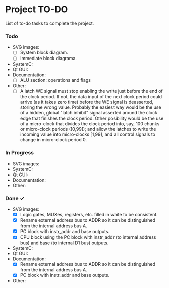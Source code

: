 # Project TO-DO 

List of to-do tasks to complete the project.

### Todo

- SVG images:
  - [ ] System block diagram.
  - [ ] Immediate block diagrama.
- SystemC:
- Qt GUI:
- Documentation:
  - [ ] ALU section: operations and flags
- Other:
  - [ ] A latch WE signal must stop enabling the write just before the end of the clock period. If not, the data input of the next clock period could arrive (as it takes zero time) before the WE signal is deasserted, storing the wrong value. Probably the easiest way would be the use of a hidden, global "latch inhibit" signal asserted around the clock edge that finishes the clock period.
  Other posibility would be the use of a micro-clock that divides the clock period into, say, 100 chunks or micro-clock periods ([0,99]);
  and allow the latches to write the incoming value into micro-clocks [1,99], and all control signals to change in micro-clock period 0. 

### In Progress

- SVG images:
- SystemC:
- Qt GUI:
- Documentation:
- Other:

### Done ✓

- SVG images:
  - [x] Logic gates, MUXes, registers, etc. filled in white to be consistent.
  - [x] Rename external address bus to ADDR so it can be distinguished from the internal address bus A.
  - [x] PC block with instr_addr and base outputs.
  - [x] CPU block using the PC block with instr_addr (to internal address bus) and base (to internal D1 bus) outputs.
- SystemC:
- Qt GUI:
- Documentation:
  - [x] Rename external address bus to ADDR so it can be distinguished from the internal address bus A.
  - [x] PC block with instr_addr and base outputs.
- Other:
